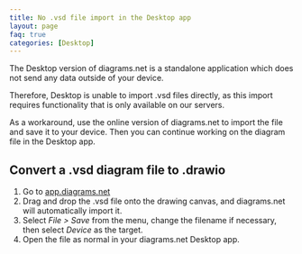 ```yaml
---
title: No .vsd file import in the Desktop app
layout: page
faq: true
categories: [Desktop]
---
```


The Desktop version of diagrams.net is a standalone application which does not send any data outside of your device.

Therefore, Desktop is unable to import .vsd files directly, as this import requires functionality that is only available on our servers.

As a workaround, use the online version of diagrams.net to import the file and save it to your device. Then you can continue working on the diagram file in the Desktop app.

## Convert a .vsd diagram file to .drawio

1. Go to [app.diagrams.net](https://app.diagrams.net)
2. Drag and drop the .vsd file onto the drawing canvas, and diagrams.net will automatically import it.
3. Select _File > Save_ from the menu, change the filename if necessary, then select _Device_ as the target.
4. Open the file as normal in your diagrams.net Desktop app.
